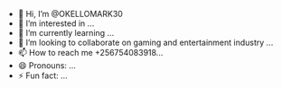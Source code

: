 - 👋 Hi, I’m @OKELLOMARK30
- 👀 I’m interested in ...
- 🌱 I’m currently learning ...
- 💞️ I’m looking to collaborate on gaming and entertainment industry ...
- 📫 How to reach me +256754083918...
- 😄 Pronouns: ...
- ⚡ Fun fact: ...

<!---
OKELLOMARK30/OKELLOMARK30 is a ✨ special ✨ repository because its `README.md` (this file) appears on your GitHub profile.
You can click the Preview link to take a look at your changes.
--->
